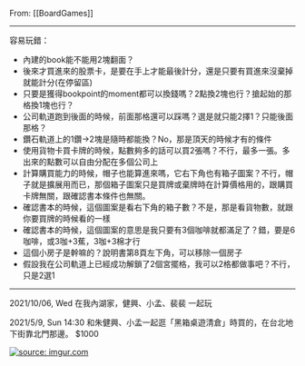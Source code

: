 From: [[BoardGames]]

---

容易玩錯：
* 內建的book能不能用2塊翻面？
* 後來才買進來的股票卡，是要在手上才能最後計分，還是只要有買進來沒棄掉就能計分(在停留區)
* 只要是獲得bookpoint的moment都可以換錢嗎？2點換2塊也行？搶起始的那格換1塊也行？
* 公司軌道跑到後面的時候，前面那格還可以踩嗎？選是就只能2擇1？只能後面那格？
* 鑽石軌道上的1鑽→2塊是隨時都能換？No，那是頂天的時候才有的條件
* 使用貨物卡買卡牌的時候，點數夠多的話可以買2張嗎？不行，最多一張。多出來的點數可以自由分配在多個公司上
* 計算購買能力的時候，帽子也能算進來嗎，它右下角也有箱子圖案？不行，帽子就是擴展用而已，那個箱子圖案只是買牌或棄牌時在計算價格用的，跟購買卡牌無關，跟確認書本條件也無關。
* 確認書本的時候，這個圖案是看右下角的箱子數？不是，那是看貨物數，就跟你要買牌的時候看的一樣
* 確認書本的時候，這個圖案的意思是我只要有3個咖啡就都滿足了？錯，要是6咖啡，或3咖+3蕉，3咖+3棉才行
* 這個小房子是幹嘛的？說明書第8頁左下角，可以移除一個房子
* 假設我在公司軌道上已經成功解鎖了2個宮擺格，我可以2格都做事吧？不行，只是2選1

---

2021/10/06, Wed 在我內湖家，健興、小孟、裴裴 一起玩

2021/5/9, Sun 14:30 和朱健興、小孟一起逛「黑箱桌遊清倉」時買的，在台北地下街靠北門那邊。 $1000

<a href="https://imgur.com/2WtlDfZ"><img src="https://i.imgur.com/2WtlDfZ.jpg" title="source: imgur.com" /></a>
